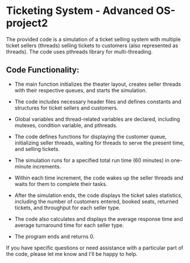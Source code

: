 # Ticketing System - Advanced OS-project2

The provided code is a simulation of a ticket selling system with multiple ticket sellers (threads) selling tickets to customers (also represented as threads). The code uses pthreads library for multi-threading.

## Code Functionality:

- The main function initializes the theater layout, creates seller threads with their respective queues, and starts the simulation.

- The code includes necessary header files and defines constants and structures for ticket sellers and customers.

- Global variables and thread-related variables are declared, including mutexes, condition variable, and pthreads.

- The code defines functions for displaying the customer queue, initializing seller threads, waiting for threads to serve the present time, 
  and selling tickets.

- The simulation runs for a specified total run time (60 minutes) in one-minute increments.

- Within each time increment, the code wakes up the seller threads and waits for them to complete their tasks.

- After the simulation ends, the code displays the ticket sales statistics, including the number of customers entered, booked seats, returned tickets, and throughput for each seller type.

- The code also calculates and displays the average response time and average turnaround time for each seller type.

- The program ends and returns 0.

If you have specific questions or need assistance with a particular part of the code, please let me know and I'll be happy to help.
